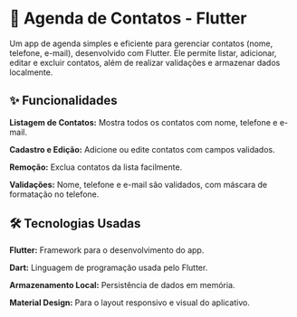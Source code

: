 # 📒 Agenda de Contatos - Flutter

Um app de agenda simples e eficiente para gerenciar contatos (nome, telefone, e-mail), desenvolvido com Flutter. Ele permite listar, adicionar, editar e excluir contatos, além de realizar validações e armazenar dados localmente.



## ✨ Funcionalidades

**Listagem de Contatos:** Mostra todos os contatos com nome, telefone e e-mail.

**Cadastro e Edição:** Adicione ou edite contatos com campos validados.

**Remoção:** Exclua contatos da lista facilmente.

**Validações:** Nome, telefone e e-mail são validados, com máscara de formatação no telefone.


## 🛠️ Tecnologias Usadas

**Flutter:** Framework para o desenvolvimento do app. 

**Dart:** Linguagem de programação usada pelo Flutter.

**Armazenamento Local:** Persistência de dados em memória.

**Material Design:** Para o layout responsivo e visual do aplicativo.
